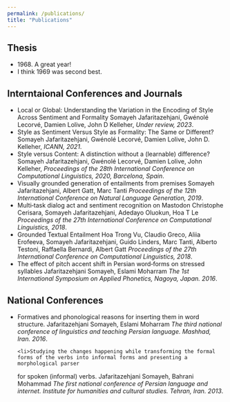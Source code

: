 ```yaml
---
permalink: /publications/
title: "Publications"
---
```


<h2>Thesis</h2>
<ul>
  <li>1968. A great year!</li>
  <li>I think 1969 was second best.</li>
</ul>


<h2>Interntaional Conferences and Journals</h2>
<ul>
  <li>Local or Global: Understanding the Variation in the Encoding of Style Across Sentiment and Formality
Somayeh Jafaritazehjani, Gwénolé Lecorvé, Damien Lolive, John D Kelleher, <em>Under review, 2023</em>.</li>
  <li>Style as Sentiment Versus Style as Formality: The Same or Different?
Somayeh Jafaritazehjani, Gwénolé Lecorvé, Damien Lolive, John D. Kelleher, <em>ICANN, 2021</em>.</li>
  
  <li>Style versus Content: A distinction without a (learnable) difference?
Somayeh Jafaritazehjani, Gwénolé Lecorvé, Damien Lolive, John Kelleher, <em>Proceedings of the 28th International Conference on Computational Linguistics, 2020, Barcelona, Spain</em>.</li>
  
 <li>Visually grounded generation of entailments from premises
Somayeh Jafaritazehjani, Albert Gatt, Marc Tanti  <em>Proceedings of the 12th International Conference on Natural Language Generation, 2019</em>.</li>
  <li>  Multi‑task dialog act and sentiment recognition on Mastodon
Christophe Cerisara, Somayeh Jafaritazehjani, Adedayo Oluokun, Hoa T Le <em>Proceedings of the 27th International Conference on Computational Linguistics, 2018</em>.</li>
   <li>Grounded Textual Entailment Hoa Trong Vu, Claudio Greco, Aliia Erofeeva, Somayeh Jafaritazehjani, Guido Linders, Marc Tanti, Alberto Testoni, Raffaella Bernardi,
Albert Gatt <em>Proceedings of the 27th International Conference on Computational Linguistics, 2018</em>.</li>  
  

   <li>The effect of pitch accent shift in Persian word‑forms on stressed syllables Jafaritazehjani Somayeh, Eslami Moharram <em>The 1st International Symposium on Applied Phonetics, Nagoya, Japan. 2016</em>.</li>  
</ul>


<h2>National Conferences</h2>
<ul>
  <li>Formatives and phonological reasons for inserting them in word structure.  Jafaritazehjani Somayeh, Eslami Moharram 
  <em>The third national conference of linguistics and teaching Persian language. Mashhad, Iran. 2016</em>.</li>

    <li>Studying the changes happening while transforming the formal forms of the verbs into informal forms and presenting a morphological parser
for spoken (informal) verbs.
      Jafaritazehjani Somayeh, Bahrani Mohammad
  <em>The first national conference of Persian language and internet. Institute for humanities and cultural studies. Tehran, Iran. 2013</em>.</li>
  
</ul>
